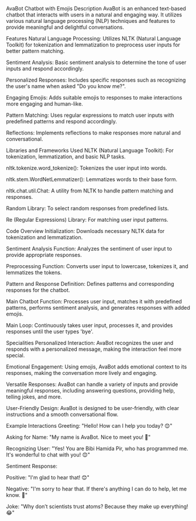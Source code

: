 AvaBot Chatbot with Emojis
Description
AvaBot is an enhanced text-based chatbot that interacts with users in a natural and engaging way. It utilizes various natural language processing (NLP) techniques and features to provide meaningful and delightful conversations.

Features
Natural Language Processing: Utilizes NLTK (Natural Language Toolkit) for tokenization and lemmatization to preprocess user inputs for better pattern matching.

Sentiment Analysis: Basic sentiment analysis to determine the tone of user inputs and respond accordingly.

Personalized Responses: Includes specific responses such as recognizing the user's name when asked "Do you know me?".

Engaging Emojis: Adds suitable emojis to responses to make interactions more engaging and human-like.

Pattern Matching: Uses regular expressions to match user inputs with predefined patterns and respond accordingly.

Reflections: Implements reflections to make responses more natural and conversational.

Libraries and Frameworks Used
NLTK (Natural Language Toolkit): For tokenization, lemmatization, and basic NLP tasks.

nltk.tokenize.word_tokenize(): Tokenizes the user input into words.

nltk.stem.WordNetLemmatizer(): Lemmatizes words to their base form.

nltk.chat.util.Chat: A utility from NLTK to handle pattern matching and responses.

Random Library: To select random responses from predefined lists.

Re (Regular Expressions) Library: For matching user input patterns.

Code Overview
Initialization: Downloads necessary NLTK data for tokenization and lemmatization.

Sentiment Analysis Function: Analyzes the sentiment of user input to provide appropriate responses.

Preprocessing Function: Converts user input to lowercase, tokenizes it, and lemmatizes the tokens.

Pattern and Response Definition: Defines patterns and corresponding responses for the chatbot.

Main Chatbot Function: Processes user input, matches it with predefined patterns, performs sentiment analysis, and generates responses with added emojis.

Main Loop: Continuously takes user input, processes it, and provides responses until the user types 'bye'.

Specialities
Personalized Interaction: AvaBot recognizes the user and responds with a personalized message, making the interaction feel more special.

Emotional Engagement: Using emojis, AvaBot adds emotional context to its responses, making the conversation more lively and engaging.

Versatile Responses: AvaBot can handle a variety of inputs and provide meaningful responses, including answering questions, providing help, telling jokes, and more.

User-Friendly Design: AvaBot is designed to be user-friendly, with clear instructions and a smooth conversational flow.

Example Interactions
Greeting: "Hello! How can I help you today? 😊"

Asking for Name: "My name is AvaBot. Nice to meet you! 🤖"

Recognizing User: "Yes! You are Bibi Hamida Pir, who has programmed me. It's wonderful to chat with you! 😊"

Sentiment Response:

Positive: "I'm glad to hear that! 😊"

Negative: "I'm sorry to hear that. If there's anything I can do to help, let me know. 🙁"

Joke: "Why don’t scientists trust atoms? Because they make up everything! 😂"
